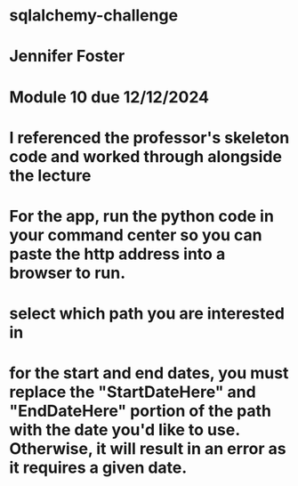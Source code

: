 # sqlalchemy-challenge

# Jennifer Foster 
# Module 10 due 12/12/2024
# I referenced the professor's skeleton code and worked through alongside the lecture

# For the app, run the python code in your command center so you can paste the http address into a browser to run. 
# select which path you are interested in 
# for the start and end dates, you must replace the "StartDateHere" and "EndDateHere" portion of the path with the date you'd like to use. Otherwise, it will result in an error as it requires a given date.  
